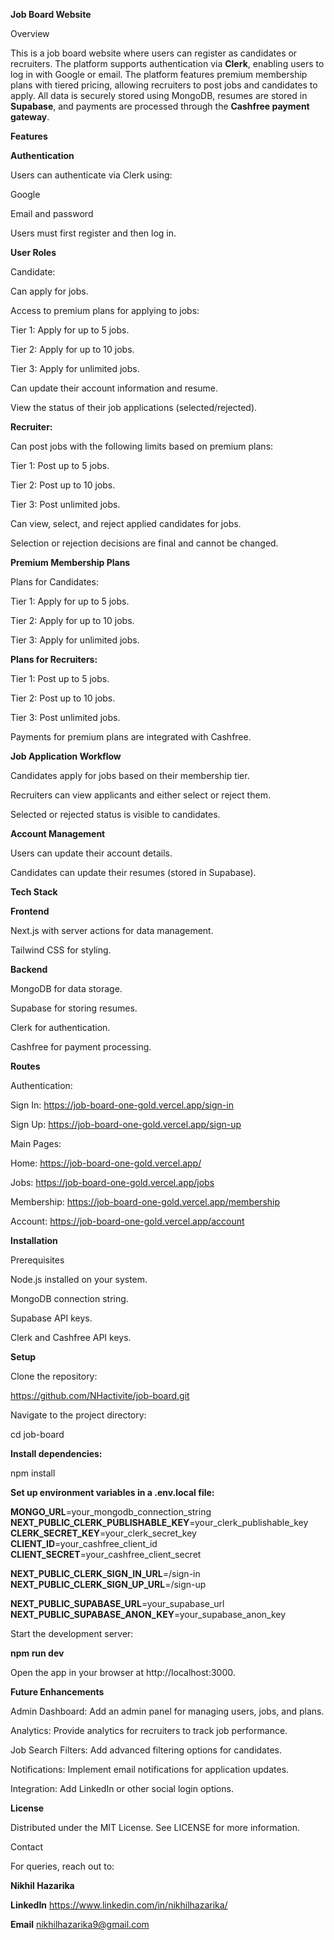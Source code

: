 **Job Board Website**

Overview

This is a job board website where users can register as candidates or recruiters. The platform supports authentication via **Clerk**, enabling users to log in with Google or email. The platform features premium membership plans with tiered pricing, allowing recruiters to post jobs and candidates to apply. All data is securely stored using MongoDB, resumes are stored in **Supabase**, and payments are processed through the **Cashfree payment gateway**.

**Features**

**Authentication**

Users can authenticate via Clerk using:

Google

Email and password

Users must first register and then log in.

**User Roles**

Candidate:

Can apply for jobs.

Access to premium plans for applying to jobs:

Tier 1: Apply for up to 5 jobs.

Tier 2: Apply for up to 10 jobs.

Tier 3: Apply for unlimited jobs.

Can update their account information and resume.

View the status of their job applications (selected/rejected).

**Recruiter:**

Can post jobs with the following limits based on premium plans:

Tier 1: Post up to 5 jobs.

Tier 2: Post up to 10 jobs.

Tier 3: Post unlimited jobs.

Can view, select, and reject applied candidates for jobs.

Selection or rejection decisions are final and cannot be changed.

**Premium Membership Plans**

Plans for Candidates:

Tier 1: Apply for up to 5 jobs.

Tier 2: Apply for up to 10 jobs.

Tier 3: Apply for unlimited jobs.

**Plans for Recruiters:**

Tier 1: Post up to 5 jobs.

Tier 2: Post up to 10 jobs.

Tier 3: Post unlimited jobs.

Payments for premium plans are integrated with Cashfree.

**Job Application Workflow**

Candidates apply for jobs based on their membership tier.

Recruiters can view applicants and either select or reject them.

Selected or rejected status is visible to candidates.

**Account Management**

Users can update their account details.

Candidates can update their resumes (stored in Supabase).

**Tech Stack**

**Frontend**

Next.js with server actions for data management.

Tailwind CSS for styling.

**Backend**

MongoDB for data storage.

Supabase for storing resumes.

Clerk for authentication.

Cashfree for payment processing.

**Routes**

Authentication:

Sign In: https://job-board-one-gold.vercel.app/sign-in

Sign Up: https://job-board-one-gold.vercel.app/sign-up

Main Pages:

Home: https://job-board-one-gold.vercel.app/

Jobs: https://job-board-one-gold.vercel.app/jobs

Membership: https://job-board-one-gold.vercel.app/membership

Account: https://job-board-one-gold.vercel.app/account

**Installation**

Prerequisites

Node.js installed on your system.

MongoDB connection string.

Supabase API keys.

Clerk and Cashfree API keys.

**Setup**

Clone the repository:

https://github.com/NHactivite/job-board.git

Navigate to the project directory:

cd job-board

**Install dependencies:**

npm install

**Set up environment variables in a .env.local file:**

**MONGO_URL**=your_mongodb_connection_string
**NEXT_PUBLIC_CLERK_PUBLISHABLE_KEY**=your_clerk_publishable_key
**CLERK_SECRET_KEY**=your_clerk_secret_key
**CLIENT_ID**=your_cashfree_client_id
**CLIENT_SECRET**=your_cashfree_client_secret

**NEXT_PUBLIC_CLERK_SIGN_IN_URL**=/sign-in
**NEXT_PUBLIC_CLERK_SIGN_UP_URL**=/sign-up

**NEXT_PUBLIC_SUPABASE_URL**=your_supabase_url
**NEXT_PUBLIC_SUPABASE_ANON_KEY**=your_supabase_anon_key

Start the development server:

**npm run dev**

Open the app in your browser at http://localhost:3000.

**Future Enhancements**

Admin Dashboard: Add an admin panel for managing users, jobs, and plans.

Analytics: Provide analytics for recruiters to track job performance.

Job Search Filters: Add advanced filtering options for candidates.

Notifications: Implement email notifications for application updates.

Integration: Add LinkedIn or other social login options.

**License**

Distributed under the MIT License. See LICENSE for more information.

Contact

For queries, reach out to:

**Nikhil Hazarika**

**LinkedIn**  https://www.linkedin.com/in/nikhilhazarika/

**Email**  nikhilhazarika9@gmail.com
